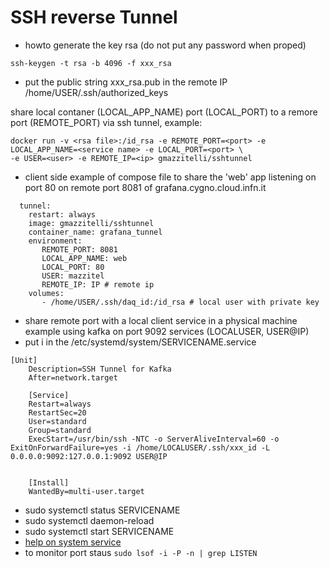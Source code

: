 # SSH reverse Tunnel 

- howto generate the key rsa (do not put any password when proped) 
```
ssh-keygen -t rsa -b 4096 -f xxx_rsa
```
- put the public string xxx_rsa.pub in the remote IP /home/USER/.ssh/authorized_keys

share local contaner (LOCAL_APP_NAME) port (LOCAL_PORT) to a remore port (REMOTE_PORT) via ssh tunnel, example:
```
docker run -v <rsa file>:/id_rsa -e REMOTE_PORT=<port> -e LOCAL_APP_NAME=<service name> -e LOCAL_PORT=<port> \
-e USER=<user> -e REMOTE_IP=<ip> gmazzitelli/sshtunnel

```
- client side example of compose file to share the 'web' app listening on port 80 on remote port 8081 of grafana.cygno.cloud.infn.it
```
  tunnel:
    restart: always
    image: gmazzitelli/sshtunnel
    container_name: grafana_tunnel
    environment: 
       REMOTE_PORT: 8081
       LOCAL_APP_NAME: web
       LOCAL_PORT: 80 
       USER: mazzitel
       REMOTE_IP: IP # remote ip
    volumes:
       - /home/USER/.ssh/daq_id:/id_rsa # local user with private key 

```
- share remote port with a local client service in a physical machine example using kafka on port 9092 services (LOCALUSER, USER@IP)
- put i in the  /etc/systemd/system/SERVICENAME.service
```
[Unit]
    Description=SSH Tunnel for Kafka
    After=network.target

    [Service]
    Restart=always
    RestartSec=20
    User=standard
    Group=standard
    ExecStart=/usr/bin/ssh -NTC -o ServerAliveInterval=60 -o ExitOnForwardFailure=yes -i /home/LOCALUSER/.ssh/xxx_id -L 0.0.0.0:9092:127.0.0.1:9092 USER@IP


    [Install]
    WantedBy=multi-user.target
```
- sudo systemctl status SERVICENAME
- sudo systemctl daemon-reload
- sudo systemctl start SERVICENAME
- [help on system service](https://www.digitalocean.com/community/tutorials/how-to-use-systemctl-to-manage-systemd-services-and-units)
- to monitor port staus ```sudo lsof -i -P -n | grep LISTEN ```

